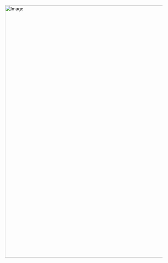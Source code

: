 <img width="1013" height="807" alt="Image" src="https://github.com/user-attachments/assets/7286996f-22ff-4769-ad2c-46c1f5a247a1" />